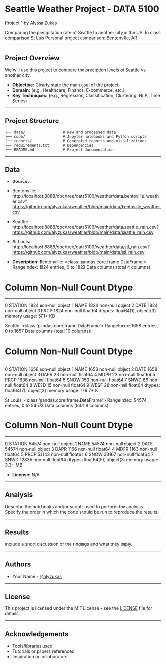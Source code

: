 # Seattle Weather Project - DATA 5100
Project 1 by Alyssa Zukas

Comparing the precipitation rate of Seattle to another city in the US.
    In class comparison:St Luis
    Personal project comparison: Bentonville, AR

---

## Project Overview

We will use this project to compare the preciption levels of Seattle vs another city.

- **Objective:** Clearly state the main goal of the project.
- **Domain:** (e.g., Healthcare, Finance, E-commerce, etc.)
- **Key Techniques:** (e.g., Regression, Classification, Clustering, NLP, Time Series)

---

## Project Structure

```
├── data/                 # Raw and processed data
├── code/                 # Jupyter notebooks and Python scripts
├── reports/              # Generated reports and visualizations
├── requirements.txt      # Dependencies
└── README.md             # Project documentation
```

---

## Data

- **Source:**
- Bentonville:
        http://localhost:8888/doc/tree/data5100/weather/data/bentoville_weather.csv?
        https://github.com/alyzukas/weather/blob/main/data/bentoville_weather.csv
- Seattle:
        http://localhost:8888/doc/tree/data5100/weather/data/seattle_rain.csv?
        https://github.com/alyzukas/weather/blob/main/data/seattle_rain.csv
- St Louis:
        http://localhost:8888/doc/tree/data5100/weather/data/stl_rain.csv?
        https://github.com/alyzukas/weather/blob/main/data/stl_rain.csv
      
- **Description:** 
Bentonville:
<class 'pandas.core.frame.DataFrame'>
RangeIndex: 1824 entries, 0 to 1823
Data columns (total 4 columns):
 #   Column   Non-Null Count  Dtype  
---  ------   --------------  -----  
 0   STATION  1824 non-null   object 
 1   NAME     1824 non-null   object 
 2   DATE     1824 non-null   object 
 3   PRCP     1824 non-null   float64
dtypes: float64(1), object(3)
memory usage: 57.1+ KB

Seattle:
<class 'pandas.core.frame.DataFrame'>
RangeIndex: 1658 entries, 0 to 1657
Data columns (total 10 columns):
 #   Column   Non-Null Count  Dtype  
---  ------   --------------  -----  
 0   STATION  1658 non-null   object 
 1   NAME     1658 non-null   object 
 2   DATE     1658 non-null   object 
 3   DAPR     23 non-null     float64
 4   MDPR     23 non-null     float64
 5   PRCP     1636 non-null   float64
 6   SNOW     353 non-null    float64
 7   SNWD     66 non-null     float64
 8   WESD     15 non-null     float64
 9   WESF     28 non-null     float64
dtypes: float64(7), object(3)
memory usage: 129.7+ K


St Louis:
<class 'pandas.core.frame.DataFrame'>
RangeIndex: 54574 entries, 0 to 54573
Data columns (total 8 columns):
 #   Column   Non-Null Count  Dtype  
---  ------   --------------  -----  
 0   STATION  54574 non-null  object 
 1   NAME     54574 non-null  object 
 2   DATE     54574 non-null  object 
 3   DAPR     1166 non-null   float64
 4   MDPR     1163 non-null   float64
 5   PRCP     53143 non-null  float64
 6   SNOW     33167 non-null  float64
 7   SNWD     12835 non-null  float64
dtypes: float64(5), object(3)
memory usage: 3.3+ MB


- **License:** N/A

---

## Analysis

Describe the notebooks and/or scripts used to perform the analysis. Specify the order in which the code should be run to reproduce the results.

---

## Results

Include a short discussion of the findings and what they imply.

---

## Authors

- Your Name - [@alyzukas](https://github.com/alyzukas)

---

## License

This project is licensed under the MIT License - see the [LICENSE](LICENSE) file for details.

---

## Acknowledgements

- Tools/libraries used
- Tutorials or papers referenced
- Inspiration or collaborators
